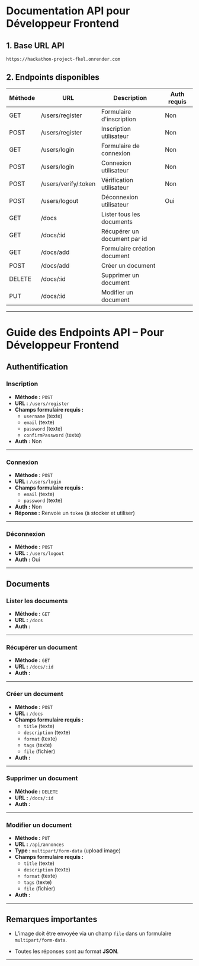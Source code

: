 # Documentation API pour Développeur Frontend


## 1. Base URL API

```url
https://hackathon-project-fkel.onrender.com

```


## 2. Endpoints disponibles

| Méthode | URL                    | Description                         | Auth requis |
|---------|------------------------|-----------------------------------|-------------|
| GET    | /users/register         | Formulaire d'inscription            | Non         |
| POST    | /users/register         | Inscription utilisateur            | Non         |
| GET    | /users/login            | Formulaire de connexion             | Non         |
| POST    | /users/login            | Connexion utilisateur              | Non         |
| POST    | /users/verify/:token            | Vérification utilisateur              | Non         |
| POST    | /users/logout            | Déconnexion utilisateur              | Oui         |
| GET     | /docs            | Lister tous les documents        |         |
| GET     | /docs/:id           | Récupérer un document par id        |         |
| GET    | /docs/add            | Formulaire création document                |       |
| POST    | /docs/add            | Créer un document                |       |
| DELETE     | /docs/:id              | Supprimer un document          |         |
| PUT    | /docs/:id              | Modifier un document     |   |

---
#  Guide des Endpoints API – Pour Développeur Frontend


##  Authentification

###  Inscription
- **Méthode :** `POST`
- **URL :** `/users/register`
- **Champs formulaire requis :**
  - `username` (texte)
  - `email` (texte)
  - `password` (texte)
  - `confirmPassword` (texte)
- **Auth :**  Non

---

###  Connexion
- **Méthode :** `POST`
- **URL :** `/users/login`
- **Champs formulaire requis :**
  - `email` (texte)
  - `password` (texte)
- **Auth :**  Non
- **Réponse :** Renvoie un `token` (à stocker et utiliser)

---
###  Déconnexion
- **Méthode :** `POST`
- **URL :** `/users/logout`
- **Auth :**  Oui

---

##  Documents

###  Lister les documents
- **Méthode :** `GET`
- **URL :** `/docs`
- **Auth :**  

---
###  Récupérer un document
- **Méthode :** `GET`
- **URL :** `/docs/:id`
- **Auth :**  

---

###  Créer un document
- **Méthode :** `POST`
- **URL :** `/docs`
- **Champs formulaire requis :**
  - `title` (texte)
  - `description` (texte)
  - `format` (texte)
  - `tags` (texte)
  - `file` (fichier)
- **Auth :**  

---

###  Supprimer un document
- **Méthode :** `DELETE`
- **URL :** `/docs/:id`
- **Auth :**  

---

###  Modifier un document
- **Méthode :** `PUT`
- **URL :** `/api/annonces`
- **Type :** `multipart/form-data` (upload image)
- **Champs formulaire requis :**
  - `title` (texte)
  - `description` (texte)
  - `format` (texte)
  - `tags` (texte)
  - `file` (fichier)
- **Auth :** 

---

##  Remarques importantes


- L’image doit être envoyée via un champ `file` dans un formulaire `multipart/form-data`.

- Toutes les réponses sont au format **JSON**.

---